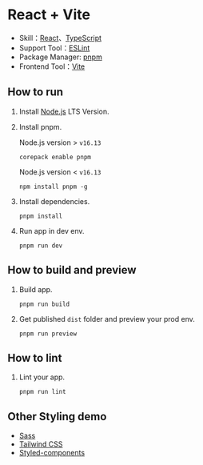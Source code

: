 # React + Vite

- Skill：[React](https://react.dev/)、[TypeScript](https://www.typescriptlang.org/)
- Support Tool：[ESLint](https://eslint.org/)
- Package Manager: [pnpm](https://pnpm.io/)
- Frontend Tool：[Vite](https://vitejs.dev/)

## How to run

1. Install [Node.js](https://nodejs.org/en) LTS Version.

2. Install pnpm.

   Node.js version > `v16.13`

   ```
   corepack enable pnpm
   ```

   Node.js version < `v16.13`

   ```
   npm install pnpm -g
   ```

3. Install dependencies.

   ```
   pnpm install
   ```

4. Run app in dev env.

   ```
   pnpm run dev
   ```

## How to build and preview

1. Build app.

   ```
   pnpm run build
   ```

2. Get published `dist` folder and preview your prod env.

   ```
   pnpm run preview
   ```

## How to lint

1. Lint your app.

   ```
   pnpm run lint
   ```

## Other Styling demo

- [Sass](https://github.com/cdcd72/vite-react/tree/pure-sass)
- [Tailwind CSS](https://github.com/cdcd72/vite-react/tree/tailwindcss)
- [Styled-components](https://github.com/cdcd72/vite-react/tree/styled-components)
